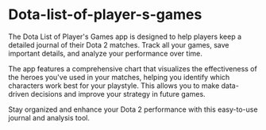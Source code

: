 # Dota-list-of-player-s-games

The Dota List of Player's Games app is designed to help players keep a detailed journal of their Dota 2 matches. Track all your games, save important details, and analyze your performance over time.

The app features a comprehensive chart that visualizes the effectiveness of the heroes you've used in your matches, helping you identify which characters work best for your playstyle. This allows you to make data-driven decisions and improve your strategy in future games.

Stay organized and enhance your Dota 2 performance with this easy-to-use journal and analysis tool.
